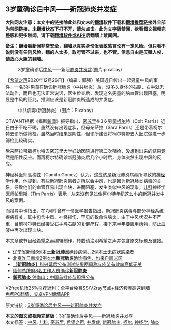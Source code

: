  <h2>3岁童确诊后中风——新冠肺炎并发症</h2> <p class="notice"><b>大陆网友注意：本文中的链接除此处和文末的<a href="https://github.com/bannedbook/fanqiang" >翻墙</a>软件下载和<a href="https://github.com/killgcd/justmysocks/blob/master/README.md">翻墙推荐</a>链接外全部为禁网链接，未翻墙状态下打不开，请勿点击。此为文字版禁闻，欲看图文视频完整版和更多禁闻，请下载<a href="https://github.com/bannedbook/fanqiang">翻墙软件或APP</a>后翻墙上禁闻网。</p><p>备注：翻墙看新闻非常安全，翻墙以真实身份发表敏感言论有一定风险，但只看不说则没有任何风险，翻的人太多，政府管不过来，也不管。信息自由是天赋人权，请放心大胆的翻墙。</b></p>  <div class="entry"> <figure><figcaption>3岁童确诊后<a href="https://www.bannedbook.org/bnews/tag/%E4%B8%AD%E9%A3%8E/" class="st_tag internal_tag" rel="tag" title="标签 中风 下的日志">中风</a>——新冠<a href="https://www.bannedbook.org/bnews/tag/%e8%82%ba%e7%82%8e/" class="st_tag internal_tag" rel="tag" title="标签 肺炎 下的日志">肺炎</a><a href="https://www.bannedbook.org/bnews/tag/%E5%B9%B6%E5%8F%91%E7%97%87/" class="st_tag internal_tag" rel="tag" title="标签 并发症 下的日志">并发症</a>(图片:pixabay)</figcaption></figure> <p>【<span class='wp_keywordlink_affiliate'><a href="https://www.soundofhope.org" title="希望之声" target="_blank">希望之声</a></span>2020年12月26日】（编辑：郭强）美国近日传出一起男童中风的事件，一名3岁男童在确诊<a href="https://www.bannedbook.org/bnews/tag/%e6%96%b0%e5%86%a0%e8%82%ba%e7%82%8e/" class="st_tag internal_tag" rel="tag" title="标签 新冠肺炎 下的日志">新冠肺炎</a>（中共肺炎）后，没多久身体的右腿、右手就无法动作，而且也无法正常说话，医生检查后，发现这名男童的脑血管出现阻塞，明显是中风的征兆，推测应该是新冠肺炎所造成的并发症。</p> <figure><figcaption>中共病毒(新冠肺炎)（图片：Pixabay）</figcaption></figure> <p>CTWANT根据《福斯<span class='wp_keywordlink_affiliate'><a href="https://www.bannedbook.org/" title="新闻">新闻</a></span>》报导指出，<a href="https://www.bannedbook.org/bnews/tag/%E5%AF%86%E8%8B%8F%E9%87%8C/" class="st_tag internal_tag" rel="tag" title="标签 密苏里 下的日志">密苏里</a>州3岁男童<a href="https://www.bannedbook.org/bnews/tag/%E6%9F%AF%E5%B0%94/" class="st_tag internal_tag" rel="tag" title="标签 柯尔 下的日志">柯尔</a>特（Colt Parris）近日由于不吃不喝，虽然没有出现症状，但母亲萨拉（Sara Parris）还是带着柯尔特去诊所做筛检，虽然当时结果是阴性，但诊所建议将柯尔特带去大医院做进一步筛检比较确实。</p>  <p>后来萨拉带着柯尔特去密苏里大学妇幼医院进行第二次筛检，没想到出来的结果竟然是阳性反应。而再柯尔特确诊新冠肺炎后几个小时后，身体突然出现中风的反应。</p> <p>神经科医师高梅兹（Camilo Gomez）认为，这应该是新冠肺炎病毒所导致的<a href="https://www.bannedbook.org/bnews/tag/%E7%A5%9E%E7%BB%8F%E5%AD%A6/" class="st_tag internal_tag" rel="tag" title="标签 神经学 下的日志">神经学</a>作用，他提到，有些新冠肺炎患者之所以会中风，也是因为新冠肺炎病毒的关系，导致他们的血管容易出现血块，进而阻塞、发生类似中风的现象。<a href="https://www.bannedbook.org/bnews/tag/%E5%84%BF%E7%A7%91/" class="st_tag internal_tag" rel="tag" title="标签 儿科 下的日志">儿科</a>神经学医师帕里斯（Tim Parris）表示，从来没有见过像柯尔特年纪这幺小的新冠并发中风的案例。</p>  <p>而报导中也指出，在7月时曾有一份医学报告指出，新冠肺炎病毒与部分神经系统疾病有关，其中包含中风、神经损伤、罕见的致命性脑炎。由于中风状况并不严重，目前柯尔特已经接受右手与右腿的复健疗程，接下来半年要服用药物，防止血液中再次出现血块。</p> <p>本文章或节目经<a href="https://www.bannedbook.org/bnews/tag/%e5%b8%8c%e6%9c%9b%e4%b9%8b%e5%a3%b0/" class="st_tag internal_tag" rel="tag" title="标签 希望之声 下的日志">希望之声</a>编辑制作，转载请注明希望之声并包含原文标题及链接。</p>  <ul class='op-related-articles' title='相关阅读'> <li><a href='https://www.bannedbook.org/bnews/baitai/20201226/1455304.html' target='_blank'>辽宁省新增6例本土<b>新冠肺炎</b>确诊病例、2例本土无症状感染者</a></li> <li><a href='https://www.bannedbook.org/bnews/baitai/20201226/1455302.html' target='_blank'>北京昨日新增2例本地<b>新冠肺炎</b>确诊病例，均来自顺义区</a></li> <li><a href='https://www.bannedbook.org/bnews/baitai/20201224/1454227.html' target='_blank'>【<b>新冠肺炎</b>】科兴延后公布测试结果两周称与疫苗有效率高低无关</a></li> <li><a href='https://www.bannedbook.org/bnews/baitai/20201224/1454106.html' target='_blank'>缅甸总统府8名工作人员确诊<b>新冠肺炎</b></a></li> <li><a href='https://www.bannedbook.org/bnews/baitai/20201223/1453586.html' target='_blank'><b>新冠肺炎</b> 钟南山：中国首批疫苗即将公布</a></li> </ul> <p class="texttj"> <a href="https://github.com/bannedbook/fanqiang/wiki/V2ray%E6%9C%BA%E5%9C%BA" target="_blank">V2free机场25%引荐返利：全平台免费SS/V2ray节点+经济套餐高速翻墙</a><br/> <a href="https://github.com/bannedbook/fanqiang/wiki/%E7%A6%81%E9%97%BB%E7%BD%91%E5%AE%89%E5%8D%93%E7%BF%BB%E5%A2%99%E6%96%B0%E9%97%BBAPP" target="_blank">免费PC翻墙、安卓VPN翻墙APP</a></p><p>原文链接：<a class="src_link"  href="https://www.soundofhope.org/post/457429" target="_blank">3岁童确诊后中风——新冠肺炎并发症</a></p><a name='sharetosocial'></a>       <div><b>本文的图文或视频完整版</b>：<a href='https://www.bannedbook.org/bnews/comments/20201227/1455642.html'>3岁童确诊后中风——新冠肺炎并发症</a></div>  </div><!--END ENTRY--> <div class="postfooter"> <div>本文标签：<a href="https://www.bannedbook.org/bnews/tag/%E4%B8%AD%E9%A3%8E/" rel="tag">中风</a>, <a href="https://www.bannedbook.org/bnews/tag/%E5%84%BF%E7%A7%91/" rel="tag">儿科</a>, <a href="https://www.bannedbook.org/bnews/tag/%E5%AF%86%E8%8B%8F%E9%87%8C/" rel="tag">密苏里</a>, <a href="https://www.bannedbook.org/bnews/tag/%e5%b8%8c%e6%9c%9b%e4%b9%8b%e5%a3%b0/" rel="tag">希望之声</a>, <a href="https://www.bannedbook.org/bnews/tag/%E5%B9%B6%E5%8F%91%E7%97%87/" rel="tag">并发症</a>, <a href="https://www.bannedbook.org/bnews/tag/%e6%96%b0%e5%86%a0%e8%82%ba%e7%82%8e/" rel="tag">新冠肺炎</a>, <a href="https://www.bannedbook.org/bnews/tag/%E6%9F%AF%E5%B0%94/" rel="tag">柯尔</a>, <a href="https://www.bannedbook.org/bnews/tag/%E7%A5%9E%E7%BB%8F%E5%AD%A6/" rel="tag">神经学</a>, <a href="https://www.bannedbook.org/bnews/tag/%e8%82%ba%e7%82%8e/" rel="tag">肺炎</a></div>  </div><!--END POSTFOOTER--> 